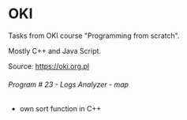 # OKI
Tasks from OKI course "Programming from scratch". 

Mostly C++ and Java Script. 

Source: https://oki.org.pl

###### Program # 23 - Logs Analyzer - map
* own sort function in C++
